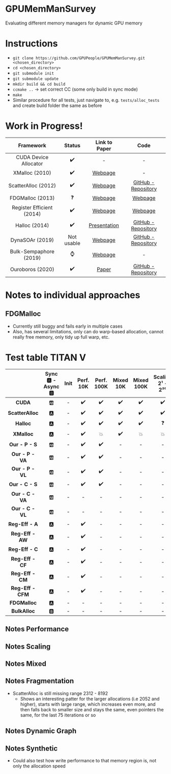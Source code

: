 # GPUMemManSurvey
Evaluating different memory managers for dynamic GPU memory

# Instructions
* `git clone https://github.com/GPUPeople/GPUMemManSurvey.git <chosen_directory>`
* `cd <chosen_directory>`
* `git submodule init`
* `git submodule update`
* `mkdir build && cd build`
* `ccmake ..` -> set correct CC (some only build in sync mode)
* `make`
* Similar procedure for all tests, just navigate to, e.g. `tests/alloc_tests` and create build folder the same as before

# Work in Progress!

| Framework | Status | Link to Paper | Code |
|:---:|:---:|:---:| :---:|
| CUDA Device Allocator | :heavy_check_mark: 	| - | - |
| XMalloc (2010)				| 	:heavy_check_mark: 	| [Webpage](http://hdl.handle.net/2142/16137) | - |
| ScatterAlloc (2012) 			| :heavy_check_mark: 	| [Webpage](https://ieeexplore.ieee.org/document/6339604) | [GitHub - Repository](https://github.com/ax3l/scatteralloc) |
| FDGMalloc (2013) 			    |  :question: 	| [Webpage](https://www.gcc.tu-darmstadt.de/media/gcc/papers/Widmer_2013_FDM.pdf) | [Webpage](https://www.gcc.tu-darmstadt.de/home/proj/fdgmalloc/index.en.jsp) |
| Register Efficient (2014)	    | :heavy_check_mark:	| [Webpage](https://diglib.eg.org/bitstream/handle/10.2312/hpg.20141090.019-027/019-027.pdf?sequence=1&isAllowed=y) | [Webpage](http://decibel.fi.muni.cz/~xvinkl/CMalloc/) |
| Halloc (2014)				    |  :heavy_check_mark: 	| [Presentation](http://on-demand.gputechconf.com/gtc/2014/presentations/S4271-halloc-high-throughput-dynamic-memory-allocator.pdf) | [GitHub - Repository](https://github.com/canonizer/halloc) |
| DynaSOAr (2019)               |   Not usable   | [Webpage](https://drops.dagstuhl.de/opus/volltexte/2019/10809/pdf/LIPIcs-ECOOP-2019-17.pdf) | [GitHub - Repository](https://github.com/prg-titech/dynasoar)|
| Bulk-Sempaphore (2019)		| 	:watch: 	| [Webpage](https://research.nvidia.com/publication/2019-02_Throughput-oriented-GPU-memory) | - |
| Ouroboros (2020)			    | :heavy_check_mark:	| [Paper](https://dl.acm.org/doi/pdf/10.1145/3392717.3392742) | [GitHub - Repository](https://github.com/GPUPeople/Ouroboros) |

# Notes to individual approaches
## FDGMalloc
* Currently still buggy and fails early in multiple cases
* Also, has several limitations, only can do warp-based allocation, cannot really free memory, only tidy up full warp, etc.

# Test table TITAN V

| | Sync :a: - Async :b: |Init| Perf. 10K | Perf. 100K | Mixed 10K | Mixed 100K | Scaling 2¹ - 2²⁰| Frag. 1|Frag. 2|Graph Init.|Graph Updates|Synthetic|
|:---:|:---:|:---:| :---:|:---:|:---:|:---:|:---:|:---:|:---:|:---:|:---:|:---:|
|**CUDA**|:ab:|-|:heavy_check_mark:|:heavy_check_mark:|:heavy_check_mark:|:heavy_check_mark:|:heavy_check_mark:|:heavy_check_mark:|-|-|-|-|
|**ScatterAlloc**|:a:|-|:heavy_check_mark:|:heavy_check_mark:|:heavy_check_mark:|:heavy_check_mark:|:heavy_check_mark:|:watch:|-|-|-|-|
|**Halloc**|:a:|-|:heavy_check_mark:|:heavy_check_mark:|:heavy_check_mark:|:heavy_check_mark:|:question:|:heavy_check_mark:|-|-|-|-|
|**XMalloc**|:a:|-|:heavy_check_mark:|:boom:|:heavy_check_mark:|:boom:|:boom:|-|-|-|-|-|
|**Our - P - S**|:ab:|-|:heavy_check_mark:|:heavy_check_mark:|-|-|-|-|-|-|-|-|
|**Our - P - VA**|:ab:|-|:heavy_check_mark:|:heavy_check_mark:|-|-|-|-|-|-|-|-|
|**Our - P - VL**|:ab:|-|:heavy_check_mark:|:heavy_check_mark:|-|-|-|-|-|-|-|-|
|**Our - C - S**|:ab:|-|:heavy_check_mark:|:heavy_check_mark:|-|-|-|-|-|-|-|-|
|**Our - C - VA**|:ab:|-|-| -|-|-|-|-|-|-|-|-|
|**Our - C - VL**|:ab:|-|-| -|-|-|-|-|-|-|-|-|
|**Reg-Eff - A**|:a:|-|:heavy_check_mark:| -|-|-|-|-|-|-|-|-|
|**Reg-Eff - AW**|:a:|-|:heavy_check_mark:| -|-|-|-|-|-|-|-|-|
|**Reg-Eff - C**|:a:|-|:heavy_check_mark:| -|-|-|-|-|-|-|-|-|
|**Reg-Eff - CF**|:a:|-|:heavy_check_mark:| -|-|-|-|-|-|-|-|-|
|**Reg-Eff - CM**|:a:|-|:heavy_check_mark:| -|-|-|-|-|-|-|-|-|
|**Reg-Eff - CFM**|:a:|-|:heavy_check_mark:| -|-|-|-|-|-|-|-|-|
|**FDGMalloc**|:a:|-| -|-|-|-|-|-|-|-|-|-|
|**BulkAlloc**|:b:|-| -|-|-|-|-|-|-|-|-|-|


## Notes Performance

## Notes Scaling

## Notes Mixed

## Notes Fragmentation
* ScatterAlloc is still missing range 2312 - 8192
  * Shows an interesting patter for the larger allocations (i.e 2052 and higher), starts with large range, which increases even more, and then falls back to smaller size and stays the same, even pointers the same, for the last 75 iterations or so

## Notes Dynamic Graph

## Notes Synthetic
* Could also test how write performance to that memory region is, not only the allocation speed


